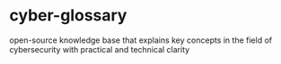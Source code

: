 # cyber-glossary
open-source knowledge base that explains key concepts in the field of cybersecurity with practical and technical clarity
